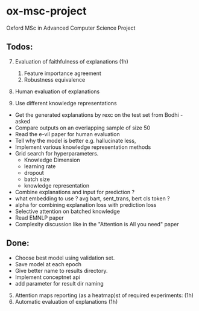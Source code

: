 # ox-msc-project

Oxford MSc in Advanced Computer Science Project

## Todos:
7. Evaluation of faithfulness of explanations (1h)
   1. Feature importance agreement
   2. Robustness equivalence


2. Human evaluation of explanations
6. Use different knowledge representations
- Get the generated explanations by rexc on the test set from Bodhi - asked
- Compare outputs on an overlapping sample of size 50
- Read the e-vil paper for human evaluation
- Tell why the model is better e.g. hallucinate less, 
- Implement various knowledge representation methods
- Grid search for hyperparameters.
    - Knowledge Dimension
    - learning rate
    - dropout
    - batch size
    - knowledge representation
- Combine explanations and input for prediction ?
- what embedding to use ? avg bart, sent_trans, bert cls token ?
- alpha for combining explanation loss with prediction loss
- Selective attention on batched knowledge
- Read EMNLP paper
- Complexity discussion like in the "Attention is All you need" paper

## Done:

- Choose best model using validation set.
- Save model at each epoch
- Give better name to results directory.
- Implement conceptnet api
- add parameter for result dir naming
5. Attention maps reporting (as a heatmap)st of required experiments: (1h)
6. Automatic evaluation of explanations (1h)